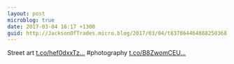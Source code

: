 ```yaml
---
layout: post
microblog: true
date: 2017-03-04 16:17 +1300
guid: http://JacksonOfTrades.micro.blog/2017/03/04/t837864464888250368.html
---
```

Street art [t.co/hef0dxxTz...](https://t.co/hef0dxxTzW) #photography [t.co/B8ZwomCEU...](https://t.co/B8ZwomCEUv)
